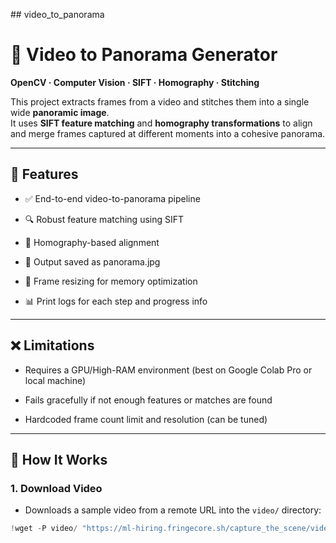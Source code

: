 #﻿# video_to_panorama  

# 🎥 Video to Panorama Generator  
**OpenCV · Computer Vision · SIFT · Homography · Stitching**

This project extracts frames from a video and stitches them into a single wide **panoramic image**.  
It uses **SIFT feature matching** and **homography transformations** to align and merge frames captured at different moments into a cohesive panorama.


------


## 📌 Features
 - ✅ End-to-end video-to-panorama pipeline  

 - 🔍 Robust feature matching using SIFT  

 - 🔁 Homography-based alignment  

 - 💾 Output saved as panorama.jpg  

 - 📏 Frame resizing for memory optimization  

 - 📊 Print logs for each step and progress info  


-----


## ❌ Limitations
- Requires a GPU/High-RAM environment (best on Google Colab Pro or local machine)    

-  Fails gracefully if not enough features or matches are found   

-  Hardcoded frame count limit and resolution (can be tuned)


----


## 📌 How It Works

### 1. Download Video  
- Downloads a sample video from a remote URL into the `video/` directory:
```python
!wget -P video/ "https://ml-hiring.fringecore.sh/capture_the_scene/video.mp4"







